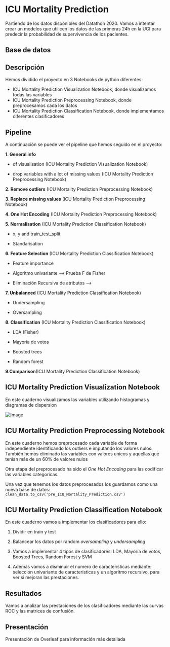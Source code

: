# ICU Mortality Prediction 

Partiendo de los datos disponibles del Datathon 2020. Vamos a intentar crear un modelos que utilicen los datos de las primeras 24h en la UCI para predecir la probabilidad de supervivencia de los pacientes.

## Base de datos 

## Descripción 
Hemos dividido el proyecto en 3 Notebooks de python diferentes:
* ICU Mortality Prediction Visualization Notebook, donde visualizamos todas las variables
* ICU Mortality Prediction Preprocessing Notebook, donde preprocesamos cada los datos 
* ICU Mortality Prediction Classification Notebook, donde implementamos diferentes clasificadores 
## Pipeline 
A continuación se puede ver el pipeline que hemos seguido en el proyecto:


**1. General info**

* df visualisation (ICU Mortality Prediction Visualization Notebook)

*  drop variables with a lot of missing values (ICU Mortality Prediction Preprocessing Notebook)
  
  
**2. Remove outliers** (ICU Mortality Prediction Preprocessing Notebook)


**3. Replace missing values** (ICU Mortality Prediction Preprocessing Notebook)


**4. One Hot Encoding** (ICU Mortality Prediction Preprocessing Notebook)


**5. Normalisation** (ICU Mortality Prediction Classification Notebook)

* x, y and train_test_split 

* Standarisation 

**6. Feature Selection** (ICU Mortality Prediction Classification Notebook)

* Feature importance

* Algoritmo univariante --> Prueba F de Fisher

* Eliminación Recursiva de atributos --> 
 
 **7. Unbalanced** (ICU Mortality Prediction Classification Notebook)
    
* Undersampling

* Oversampling
 
 **8. Classification** (ICU Mortality Prediction Classification Notebook)
 
* LDA (Fisher)
 
* Mayoría de votos
 
* Boosted trees
   
* Random forest
    
 **9.Comparison**(ICU Mortality Prediction Classification Notebook)
 
 ## ICU Mortality Prediction Visualization Notebook 
 En este cuaderno visualizamos las variables utilizando histogramas y diagramas de dispersion
 
 
 ![Image](http://url/a.png)

 ## ICU Mortality Prediction Preprocessing Notebook
 En este cuaderno hemos preprocesado cada variable de forma independiente identificando los outliers e imputando los valores nulos. También hemos eliminado las variables con valores unicos y aquellas que tenían más de un 60% de valores nulos
 
 
 Otra etapa del preprocesado ha sido el *One Hot Encoding* para las codificar las variables categoricas. 
 
 
 Una vez que tenemos los datos preprocesados los guardamos como una nueva base de datos: 
 `clean_data.to_csv('pre_ICU_Mortality_Prediction.csv')`
 
 ## ICU Mortality Prediction Classification Notebook
 En este cuaderno vamos a implementar los clasificadores para ello:

1. Dividir en train y test 


2. Balancear los datos por random *oversampling* y *undersampling*


3. Vamos a implementar 4 tipos de clasificadores: LDA, Mayoría de votos, Boosted Trees, Random Forest y SVM


4. Además vamos a disminuir el numero de características mediante: seleccion univariante de caracteristicas y un algoritmo recursivo, para ver si mejoran las prestaciones.

## Resultados 
Vamos a analizar las prestaciones de los clasificadores mediante las curvas ROC y las matrices de confusión.


## Presentación
Presentación de Overleaf para información más detallada


 
 
 
 
